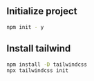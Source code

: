 ## Initialize project

```bash
npm init - y
```

## Install tailwind

```bash
npm install -D tailwindcss
npx tailwindcss init
```
